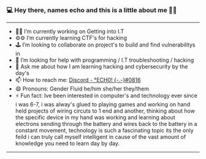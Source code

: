 ### 💻 Hey there, names echo and this is a little about me 🏴‍☠️


___________________________________________________________________________________________________________________

- 👨‍💻 I’m currently working on Getting into I.T
- ⚙️⚙️ I’m currently learning CTF's for hacking
- 🕹 I’m looking to collaborate on project's to build and find vulnerabilitys in
- 📡 I’m looking for help with programming / I.T troubleshooting / hacking 
- 💬 Ask me about how I am learning hacking and cybersecurity by the day's
- 📫 How to reach me: [Discord - °ECH0! {-.-}#0816](discordapp/users/323475893437726720)
- 😄 Pronouns: Gender Fluid he/him she/her they/them
- ⚡ Fun fact: Ive been interested in computer's and technology ever since i was 6-7, i was alway's glued to playing games and working on hand held projects of wiring circuts to 1 end and another, thinking about how the specific device in my hand was working and learning about electrons sending through the battery and wires back to the battery in a constant movement, technology is such a fascinating topic its the only feild i can truly call myself intelligent in cause of the vast amount of knowledge you need to learn day by day.
___________________________________________________________________________________________________________________


